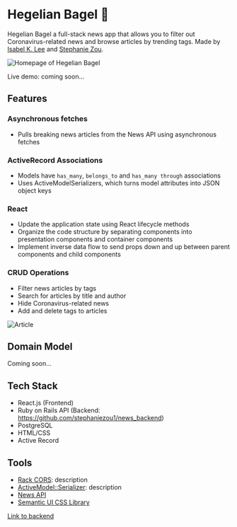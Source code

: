 Hegelian Bagel 🥯
========================

Hegelian Bagel a full-stack news app that allows you to filter out Coronavirus-related news and browse articles by trending tags. Made by [Isabel K. Lee](https://www.kleetime.com) and [Stephanie Zou](https://github.com/stephaniezou1).

![Homepage of Hegelian Bagel](https://i.imgur.com/ze3yA2a.png)

Live demo: coming soon...

## Features

### Asynchronous fetches
* Pulls breaking news articles from the News API using asynchronous fetches

### ActiveRecord Associations
* Models have `has_many`, `belongs_to` and `has_many through` associations
* Uses ActiveModelSerializers, which turns model attributes into JSON object keys

### React
* Update the application state using React lifecycle methods
* Organize the code structure by separating components into presentation components and container components
* Implement inverse data flow to send props down and up between parent components and child components

### CRUD Operations
* Filter news articles by tags
* Search for articles by title and author
* Hide Coronavirus-related news
* Add and delete tags to articles

![Article](https://i.imgur.com/OL2bsJu.png)

## Domain Model
Coming soon...

## Tech Stack
* React.js (Frontend)
* Ruby on Rails API (Backend: https://github.com/stephaniezou1/news_backend)
* PostgreSQL
* HTML/CSS
* Active Record

## Tools
* [Rack CORS](https://github.com/cyu/rack-cors): description
* [ActiveModel::Serializer](https://github.com/rails-api/active_model_serializers): description
* [News API](https://newsapi.org)
* [Semantic UI CSS Library](https://semantic-ui.com)

[Link to backend](https://github.com/stephaniezou1/news_backend)
